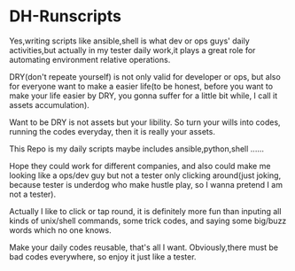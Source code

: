 # DH-Runscripts

Yes,writing scripts like ansible,shell is what dev or ops guys' daily activities,but actually in my tester daily work,it plays a great role for automating environment relative operations. 

DRY(don't repeate yourself) is not only valid for developer or ops, but also for everyone want to make a easier life(to be honest, before you want to make your life easier by DRY, you gonna suffer for a little bit while, I call it assets accumulation).

Want to be DRY is not assets but your libility.
So turn your wills into codes, running the codes everyday, then it is really your assets. 

This Repo is my daily scripts maybe includes ansible,python,shell ...... 

Hope they could work for different companies, and also could make me looking like a ops/dev guy but not a tester only clicking around(just joking, because tester is underdog who make hustle play, so I wanna pretend I am not a tester). 

Actually I like to click or tap round, it is definitely more fun than inputing all kinds of unix/shell commands, some trick codes, and saying some big/buzz words which no one knows.

Make your daily codes reusable, that's all I want.
Obviously,there must be bad codes everywhere, so enjoy it just like a tester.


